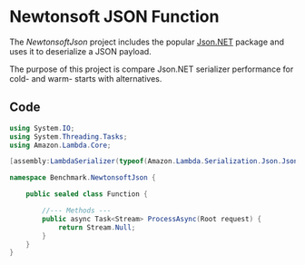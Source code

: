 # Newtonsoft JSON Function

The _NewtonsoftJson_ project includes the popular [Json.NET](https://www.newtonsoft.com/json) package and uses it to deserialize a JSON payload.

The purpose of this project is compare Json.NET serializer performance for cold- and warm- starts with alternatives.

## Code

```csharp
using System.IO;
using System.Threading.Tasks;
using Amazon.Lambda.Core;

[assembly:LambdaSerializer(typeof(Amazon.Lambda.Serialization.Json.JsonSerializer))]

namespace Benchmark.NewtonsoftJson {

    public sealed class Function {

        //--- Methods ---
        public async Task<Stream> ProcessAsync(Root request) {
            return Stream.Null;
        }
    }
}
```